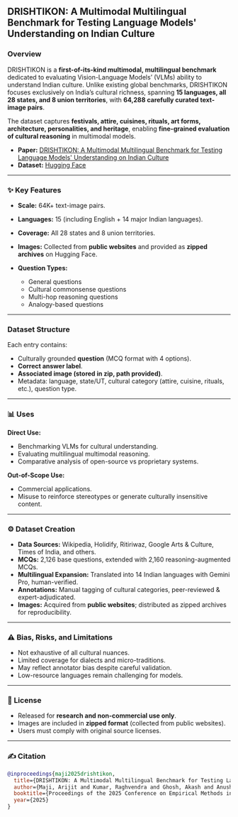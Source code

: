 ## DRISHTIKON: A Multimodal Multilingual Benchmark for Testing Language Models' Understanding on Indian Culture

### Overview

DRISHTIKON is a **first-of-its-kind multimodal, multilingual benchmark** dedicated to evaluating Vision-Language Models’ (VLMs) ability to understand Indian culture. Unlike existing global benchmarks, DRISHTIKON focuses exclusively on India’s cultural richness, spanning **15 languages, all 28 states, and 8 union territories**, with **64,288 carefully curated text-image pairs**.

The dataset captures **festivals, attire, cuisines, rituals, art forms, architecture, personalities, and heritage**, enabling **fine-grained evaluation of cultural reasoning** in multimodal models.

* **Paper:** [DRISHTIKON: A Multimodal Multilingual Benchmark for Testing Language Models' Understanding on Indian Culture](arxiv.org/abs/2509.19274)
* **Dataset:** [Hugging Face](https://huggingface.co/datasets/13ari/DRISHTIKON)

---

### ✨ Key Features

* **Scale:** 64K+ text-image pairs.
* **Languages:** 15 (including English + 14 major Indian languages).
* **Coverage:** All 28 states and 8 union territories.
* **Images:** Collected from **public websites** and provided as **zipped archives** on Hugging Face.
* **Question Types:**

  * General questions
  * Cultural commonsense questions
  * Multi-hop reasoning questions
  * Analogy-based questions

---

### Dataset Structure

Each entry contains:

* Culturally grounded **question** (MCQ format with 4 options).
* **Correct answer label**.
* **Associated image (stored in zip, path provided)**.
* Metadata: language, state/UT, cultural category (attire, cuisine, rituals, etc.), question type.

---

### 📊 Uses

**Direct Use:**

* Benchmarking VLMs for cultural understanding.
* Evaluating multilingual multimodal reasoning.
* Comparative analysis of open-source vs proprietary systems.

**Out-of-Scope Use:**

* Commercial applications.
* Misuse to reinforce stereotypes or generate culturally insensitive content.

---

### ⚙️ Dataset Creation

* **Data Sources:** Wikipedia, Holidify, Ritiriwaz, Google Arts & Culture, Times of India, and others.
* **MCQs:** 2,126 base questions, extended with 2,160 reasoning-augmented MCQs.
* **Multilingual Expansion:** Translated into 14 Indian languages with Gemini Pro, human-verified.
* **Annotations:** Manual tagging of cultural categories, peer-reviewed & expert-adjudicated.
* **Images:** Acquired from **public websites**; distributed as zipped archives for reproducibility.

---

### ⚠️ Bias, Risks, and Limitations

* Not exhaustive of all cultural nuances.
* Limited coverage for dialects and micro-traditions.
* May reflect annotator bias despite careful validation.
* Low-resource languages remain challenging for models.

---

### 📜 License

* Released for **research and non-commercial use only**.
* Images are included in **zipped format** (collected from public websites).
* Users must comply with original source licenses.

---

### ✍️ Citation

```bibtex
@inproceedings{maji2025drishtikon,
  title={DRISHTIKON: A Multimodal Multilingual Benchmark for Testing Language Models’ Understanding on Indian Culture},
  author={Maji, Arijit and Kumar, Raghvendra and Ghosh, Akash and Anushka, and Shah, Nemil and Borah, Abhilekh and Shah, Vanshika and Mishra, Nishant and Saha, Sriparna},
  booktitle={Proceedings of the 2025 Conference on Empirical Methods in Natural Language Processing (EMNLP)},
  year={2025}
}
```

